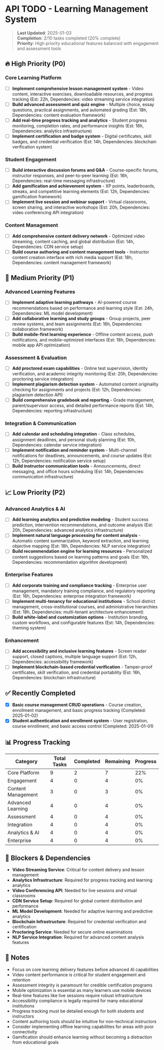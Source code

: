 # API TODO - Learning Management System

> **Last Updated**: 2025-01-03  
> **Completion**: 2/10 tasks completed (20% complete)  
> **Priority**: High priority educational features balanced with engagement and assessment tools

## 🔥 High Priority (P0)

### Core Learning Platform
- [ ] **Implement comprehensive lesson management system** - Video content, interactive exercises, downloadable resources, and progress tracking (Est: 22h, Dependencies: video streaming service integration)
- [ ] **Build advanced assessment and quiz engine** - Multiple choice, essay questions, practical assignments, and automated grading (Est: 18h, Dependencies: content evaluation framework)
- [ ] **Add real-time progress tracking and analytics** - Student progress monitoring, completion rates, and performance insights (Est: 16h, Dependencies: analytics infrastructure)
- [ ] **Implement certification and badge system** - Digital certificates, skill badges, and credential verification (Est: 14h, Dependencies: blockchain verification system)

### Student Engagement
- [ ] **Build interactive discussion forums and Q&A** - Course-specific forums, instructor responses, and peer-to-peer learning (Est: 16h, Dependencies: real-time messaging infrastructure)
- [ ] **Add gamification and achievement system** - XP points, leaderboards, streaks, and competitive learning elements (Est: 12h, Dependencies: gamification framework)
- [ ] **Implement live session and webinar support** - Virtual classrooms, screen sharing, and interactive workshops (Est: 20h, Dependencies: video conferencing API integration)

### Content Management
- [ ] **Add comprehensive content delivery network** - Optimized video streaming, content caching, and global distribution (Est: 14h, Dependencies: CDN service setup)
- [ ] **Build course authoring and content management tools** - Instructor content creation interface with rich media support (Est: 18h, Dependencies: content management framework)

## 🎯 Medium Priority (P1)

### Advanced Learning Features
- [ ] **Implement adaptive learning pathways** - AI-powered course recommendations based on performance and learning style (Est: 24h, Dependencies: ML model development)
- [ ] **Add collaborative learning and study groups** - Group projects, peer review systems, and team assignments (Est: 16h, Dependencies: collaboration framework)
- [ ] **Build mobile-first learning experience** - Offline content access, push notifications, and mobile-optimized interfaces (Est: 18h, Dependencies: mobile app API optimization)

### Assessment & Evaluation
- [ ] **Add proctored exam capabilities** - Online test supervision, identity verification, and academic integrity monitoring (Est: 20h, Dependencies: proctoring service integration)
- [ ] **Implement plagiarism detection system** - Automated content originality checking for assignments and projects (Est: 12h, Dependencies: plagiarism detection API)
- [ ] **Build comprehensive gradebook and reporting** - Grade management, parent/supervisor access, and detailed performance reports (Est: 14h, Dependencies: reporting infrastructure)

### Integration & Communication
- [ ] **Add calendar and scheduling integration** - Class schedules, assignment deadlines, and personal study planning (Est: 10h, Dependencies: calendar service integration)
- [ ] **Implement notification and reminder system** - Multi-channel notifications for deadlines, announcements, and course updates (Est: 12h, Dependencies: notification service setup)
- [ ] **Build instructor communication tools** - Announcements, direct messaging, and office hours scheduling (Est: 14h, Dependencies: communication infrastructure)

## 📈 Low Priority (P2)

### Advanced Analytics & AI
- [ ] **Add learning analytics and predictive modeling** - Student success prediction, intervention recommendations, and outcome analysis (Est: 20h, Dependencies: advanced analytics infrastructure)
- [ ] **Implement natural language processing for content analysis** - Automatic content summarization, keyword extraction, and learning objective mapping (Est: 18h, Dependencies: NLP service integration)
- [ ] **Build recommendation engine for learning resources** - Personalized content suggestions based on learning patterns and goals (Est: 16h, Dependencies: recommendation algorithm development)

### Enterprise Features
- [ ] **Add corporate training and compliance tracking** - Enterprise user management, mandatory training compliance, and regulatory reporting (Est: 16h, Dependencies: enterprise integration framework)
- [ ] **Implement multi-tenancy for educational institutions** - School district management, cross-institutional courses, and administrative hierarchies (Est: 18h, Dependencies: multi-tenant architecture enhancement)
- [ ] **Build white-label and customization options** - Institution branding, custom workflows, and configurable features (Est: 14h, Dependencies: theming system)

### Enhancement
- [ ] **Add accessibility and inclusive learning features** - Screen reader support, closed captions, multiple language support (Est: 12h, Dependencies: accessibility framework)
- [ ] **Implement blockchain-based credential verification** - Tamper-proof certificates, skill verification, and credential portability (Est: 16h, Dependencies: blockchain infrastructure)

## ✅ Recently Completed

- [x] **Basic course management CRUD operations** - Course creation, enrollment management, and basic progress tracking (Completed: 2025-01-02)
- [x] **Student authentication and enrollment system** - User registration, course enrollment, and basic access control (Completed: 2025-01-01)

## 📊 Progress Tracking

| Category | Total Tasks | Completed | Remaining | Progress |
|----------|-------------|-----------|-----------|----------|
| Core Platform | 9 | 2 | 7 | 22% |
| Engagement | 4 | 0 | 4 | 0% |
| Content Management | 3 | 0 | 3 | 0% |
| Advanced Learning | 4 | 0 | 4 | 0% |
| Assessment | 4 | 0 | 4 | 0% |
| Integration | 4 | 0 | 4 | 0% |
| Analytics & AI | 4 | 0 | 4 | 0% |
| Enterprise | 4 | 0 | 4 | 0% |

## 🚨 Blockers & Dependencies

- **Video Streaming Service**: Critical for content delivery and lesson management
- **Analytics Infrastructure**: Required for progress tracking and learning analytics
- **Video Conferencing API**: Needed for live sessions and virtual classrooms
- **CDN Service Setup**: Required for global content distribution and performance
- **ML Model Development**: Needed for adaptive learning and predictive analytics
- **Blockchain Infrastructure**: Required for credential verification and certification
- **Proctoring Service**: Needed for secure online examinations
- **NLP Service Integration**: Required for advanced content analysis features

## 📝 Notes

- Focus on core learning delivery features before advanced AI capabilities
- Video content performance is critical for student engagement and retention
- Assessment integrity is paramount for credible certification programs
- Mobile optimization is essential as many learners use mobile devices
- Real-time features like live sessions require robust infrastructure
- Accessibility compliance is legally required for many educational institutions
- Progress tracking must be detailed enough for both students and instructors
- Content authoring tools should be intuitive for non-technical instructors
- Consider implementing offline learning capabilities for areas with poor connectivity
- Gamification should enhance learning without becoming a distraction from educational goals
